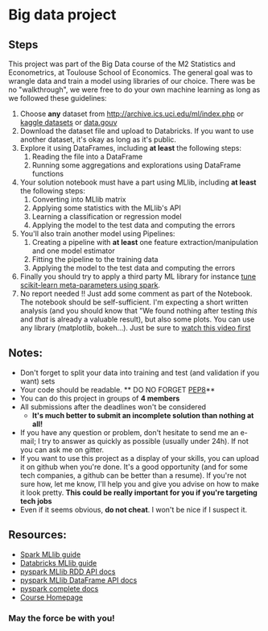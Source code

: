 # Big data project

## Steps

This project was part of the Big Data course of the M2 Statistics and Econometrics, at Toulouse School of Economics. The general goal was  to wrangle data and train a model using libraries of our choice. There was be no "walkthrough", we were free to do your own machine learning as long as we followed these guidelines:

1. Choose **any** dataset from http://archive.ics.uci.edu/ml/index.php or [kaggle datasets](https://www.kaggle.com/datasets) or [data.gouv](https://www.data.gouv.fr/fr/)
2. Download the dataset file and upload to Databricks. If you want to use another dataset, it's okay as long as it's public.
3. Explore it using DataFrames, including **at least** the following steps:
    1. Reading the file into a DataFrame
    2. Running some aggregations and explorations using DataFrame functions
4. Your solution notebook must have a part using MLlib, including **at least** the following steps:
    1. Converting into MLlib matrix
    2. Applying some statistics with the  MLlib's API
    3. Learning a classification or regression model
    4. Applying the model to the test data and computing the errors
5. You'll also train another model using Pipelines:
    1. Creating a pipeline with **at least** one feature extraction/manipulation and one model estimator
    2. Fitting the pipeline to the training data
    3. Applying the model to the test data and computing the errors
6. Finally you should try to apply a third party ML library for instance [tune scikit-learn meta-parameters using spark](https://docs.databricks.com/spark/latest/mllib/third-party-libraries.html#scikit-learn).
7. No report needed !! Just add some comment as part of the Notebook. The notebook should be self-sufficient. I'm expecting a short written analysis (and you should know that "We found nothing after testing *this* and *that* is already a valuable result), but also some plots. You can use any library (matplotlib, bokeh...). Just be sure to [watch this video first](https://www.youtube.com/watch?v=xAoljeRJ3lU)

## Notes: 
  - Don't forget to split your data into training and test (and validation if you want) sets
  - Your code should be readable. ** DO NO FORGET [PEP8](https://www.python.org/dev/peps/pep-0008/)**
  - You can do this project in groups of **4 members**
  - All submissions after the deadlines won't be considered
    - **It's much better to submit an incomplete solution than nothing at all!**
  - If you have any question or problem, don't hesitate to send me an e-mail; I try to answer as quickly as possible (usually under 24h). If not you can ask me on gitter.
  - If you want to use this project as a display of your skills, you can upload it on github when you're done. It's a good opportunity (and for some tech companies, a github can be better than a resume). If you're not sure how, let me know, I'll help you and give you advise on how to make it look pretty. **This could be really important for you if you're targeting tech jobs**
  - Even if it seems obvious, **do not cheat**. I won't be nice if I suspect it.
  
## Resources:
  - [Spark MLlib guide](https://spark.apache.org/docs/latest/ml-guide.html)
  - [Databricks MLlib guide](https://docs.databricks.com/spark/latest/mllib/index.html#)
  - [pyspark MLlib RDD API docs](https://spark.apache.org/docs/latest/api/python/pyspark.mllib.html)
  - [pyspark MLlib DataFrame API docs](https://spark.apache.org/docs/latest/api/python/pyspark.ml.html)
  - [pyspark complete docs](https://spark.apache.org/docs/latest/api/python/)
  - [Course Homepage](https://waterponey.github.io/SparkCourse/)
  
### May the force be with you!
